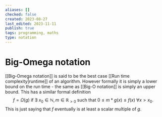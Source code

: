 ```yaml
---
aliases: []
checked: false
created: 2023-08-27
last_edited: 2023-11-11
publish: true
tags: programming, maths
type: notation
---
```

# Big-Omega notation

[[Big-Omega notation]] is said to be the best case [[Run time complexity|runtime]] of an algorithm. However formally it is simply a lower bound on the run time - the same as [[Big-O notation]] is simply an upper bound. This has a similar formal definition
$$ f = \Omega(g) \mbox{ if } \exists \ x_0 \in \mathbb{N}, m \in \mathbb{R}_{>0} \mbox{ such that } 0 \leq m \ast g(x) \leq f(x) \ \forall x > x_0.$$
This is just saying that $f$ eventually is at least a scalar multiple of $g$.
